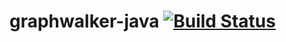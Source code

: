 graphwalker-java [![Build Status](https://travis-ci.org/GraphWalker/graphwalker-java.svg?branch=master)](https://travis-ci.org/GraphWalker/graphwalker-java)
================
